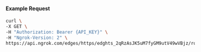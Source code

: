 <!-- Code generated for API Clients. DO NOT EDIT. -->

#### Example Request

```bash
curl \
-X GET \
-H "Authorization: Bearer {API_KEY}" \
-H "Ngrok-Version: 2" \
https://api.ngrok.com/edges/https/edghts_2qRzAsJK5uM7fyGM9utV49wVBjz/routes/edghtsrt_2qRzAt3chotnn7OJh9FAQDv4hcG/saml
```
